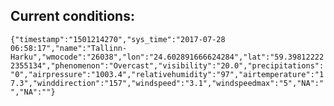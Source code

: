 ## Current conditions: 
 ``` {"timestamp":"1501214270","sys_time":"2017-07-28 06:58:17","name":"Tallinn-Harku","wmocode":"26038","lon":"24.602891666624284","lat":"59.398122222355134","phenomenon":"Overcast","visibility":"20.0","precipitations":"0","airpressure":"1003.4","relativehumidity":"97","airtemperature":"17.3","winddirection":"157","windspeed":"3.1","windspeedmax":"5","NA":"","NA":""} ```
